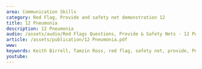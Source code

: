 ```yaml
---
area: Communication Skills
category: Red Flag, Provide and safety net demonstration 12
title: 12 Pneumonia
description: 12 Pneumonia
audio: /assets/audio/Red Flags Questions, Provide & Safety Nets - 12 Pneumonia in childhood - MQ.mp3
article: /assets/publication/12 Pneumonia.pdf
www: 
keywords: Keith Birrell, Tamzin Ross, red flag, safety net, provide, Pneumonia
youtube: 
--- 
```

